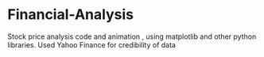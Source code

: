 # Financial-Analysis
Stock price  analysis code and animation , using matplotlib and other python libraries. Used Yahoo Finance for credibility of data

